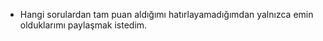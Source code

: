 - Hangi sorulardan tam puan aldığımı hatırlayamadığımdan yalnızca emin olduklarımı paylaşmak istedim.

